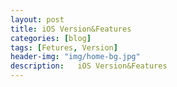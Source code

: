 ```yaml
---
layout: post
title: iOS Version&Features
categories: [blog]
tags: [Fetures, Version]
header-img: "img/home-bg.jpg"
description:   iOS Version&Features
---
```

